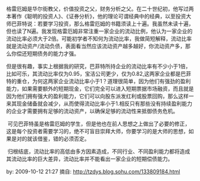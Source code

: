 格雷厄姆是华尔街教父，价值投资之父，财务分析之父。在二十世纪初，他写过两本著作《聪明的投资人》、《证券分析》，他的理论可谓经典中的经典，以至投资大师巴菲特说：若要学习投资，那么格雷厄姆的书籍须读上十遍。我虽然未读十遍，但也读了N遍。我发现格雷厄姆非常注重一家企业的流动比例，他认为一家企业的流动比率必须大于2倍。可能初学者不知何为流动比率，我做简短解释，流动比率就是流动资产/流动负债，表面看当然应该流动资产越多越好，你流动资产多，那么你偿还短期债务的能力才强。

但是很有趣，事实上根据我的研究，巴菲特所持企业的流动比率有不少小于1倍，比如可乐，其流动比率仅为0.95，宝洁公司更少，仅为0.82,这两家企业都是巴菲特的重仓，为何这两家企业流动比率小于1？道理很简单，因为他们有强劲的盈利能力，如果需要额外的短期现金，它们完全可以进入短期票据市场融资，而且就是因为他们拥有强大的盈利能力，它们可以向股东派发红利或股票回购，那么这样一来其现金储备就会减少，从而使得流动比率小于1.相反只有那些没有持续盈利能力的企业才需要拥有足够的流动资产，以确保足够的流动性来抵御债务危机。

 可见巴菲特虽是格雷厄姆的学生，但是他也在前人思想之上做出了必要的修正，这是每个投资者需要学习的，绝不可盲目崇拜大师，你要学习的是大师的思想，如果是对的就该借鉴，错的必须否定。

 归根结底，流动比率的高低由多方因素造成，不同行业、不同盈利能力都将造成其流动比率的巨大差异，流动比率并不能看出一家企业的短期偿债能力。

by: 2009-10-12 21:27
摘自: http://tzdys.blog.sohu.com/133809184.html